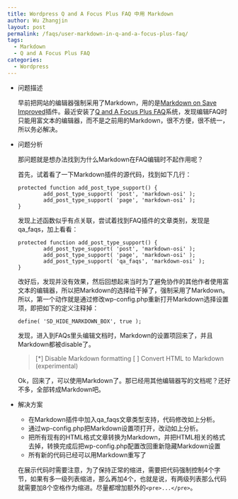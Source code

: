 ```yaml
---
title: Wordpress Q and A Focus Plus FAQ 中用 Markdown
author: Wu Zhangjin
layout: post
permalink: /faqs/user-markdown-in-q-and-a-focus-plus-faq/
tags:
  - Markdown
  - Q and A Focus Plus FAQ
categories:
  - Wordpress
---
```

  * 问题描述

    早前把网站的编辑器强制采用了Markdown，用的是[Markdown on Save Improved][1]插件。最近安装了[Q and A Focus Plus FAQ][2]系统，发现编辑FAQ时只能用富文本的编辑器，而不是之前用的Markdown，很不方便，很不统一，所以务必解决。

  * 问题分析

    那问题就是想办法找到为什么Markdown在FAQ编辑时不起作用呢？

    首先，试着看了一下Markdown插件的源代码，找到如下几行：

        protected function add_post_type_support() {
                add_post_type_support( 'post', 'markdown-osi' );
                add_post_type_support( 'page', 'markdown-osi' );
        }


    发现上述函数似乎有点关联，尝试着找到FAQ插件的文章类别，发现是qa_faqs，加上看看：

        protected function add_post_type_support() {
                add_post_type_support( 'post', 'markdown-osi' );
                add_post_type_support( 'page', 'markdown-osi' );
                add_post_type_support( 'qa_faqs', 'markdown-osi' );
        }


    改好后，发现并没有效果，然后回想起来当时为了避免协作的其他作者使用富文本的编辑器，所以把Markdown的选择给干掉了，强制采用了Markdown。所以，第一个动作就是通过修改wp-config.php重新打开Markdown选择设置项，即把如下的定义注释掉：

        define( 'SD_HIDE_MARKDOWN_BOX', true );


    发现，进入到FAQs里头编辑文档时，Markdown的设置项回来了，并且Markdown都被disable了。

    > [*] Disable Markdown formatting
    > [ ] Convert HTML to Markdown (experimental)

    Ok，回来了，可以使用Markdown了。那已经用其他编辑器写的文档呢？还好不多，全部转成Markdown吧。

  * 解决方案

      * 在Markdown插件中加入qa_faqs文章类型支持，代码修改如上分析。
      * 通过wp-config.php把Markdown设置项打开，改动如上分析。
      * 把所有现有的HTML格式文章转换为Markdown，并把HTML相关的格式去掉，转换完成后把wp-config.php配置改回重新隐藏Markdown设置
      * 所有新的代码已经可以用Markdown重写了

    在展示代码时需要注意，为了保持正常的缩进，需要把代码强制控制4个字节，如果有多一级列表缩进，那么再加4个，也就是说，有两级列表那么代码就需要加8个空格作为缩进。尽量都增加额外的`<pre>...</pre>`。




 [1]: https://wordpress.org/plugins/markdown-on-save-improved/
 [2]: http://lanexatek.com/downloads/wordpress-plugins/qa-focus-plus
